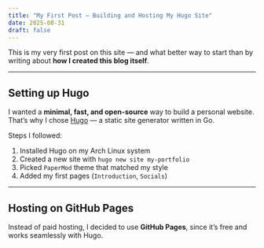 ```yaml
---
title: "My First Post – Building and Hosting My Hugo Site"
date: 2025-08-31
draft: false
---
```


This is my very first post on this site — and what better way to start than by writing about **how I created this blog itself**.  

---

## Setting up Hugo  
I wanted a **minimal, fast, and open-source** way to build a personal website. That’s why I chose [Hugo](https://gohugo.io/) — a static site generator written in Go.  

Steps I followed:  
1. Installed Hugo on my Arch Linux system  
2. Created a new site with `hugo new site my-portfolio`  
3. Picked `PaperMod` theme that matched my style  
4. Added my first pages (`Introduction`, `Socials`)  

---

## Hosting on GitHub Pages  
Instead of paid hosting, I decided to use **GitHub Pages**, since it’s free and works seamlessly with Hugo.  



